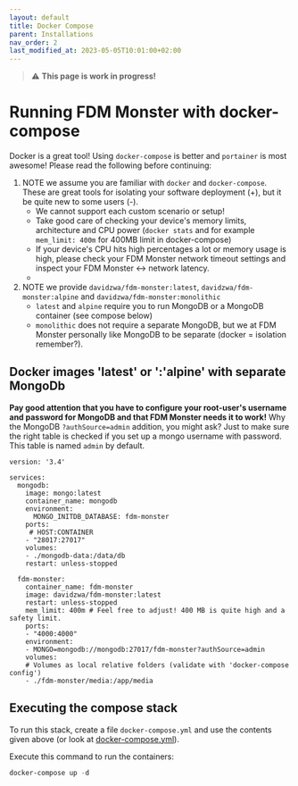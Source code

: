```yaml
---
layout: default
title: Docker Compose
parent: Installations
nav_order: 2
last_modified_at: 2023-05-05T10:01:00+02:00
---
```


> :warning: **This page is work in progress!**

# Running FDM Monster with docker-compose

Docker is a great tool! Using `docker-compose` is better and `portainer` is most awesome! Please read the following before continuing:
1) NOTE we assume you are familiar with `docker` and `docker-compose`. These are great tools for isolating your software deployment (+), but it be quite new to some users (-).
    - We cannot support each custom scenario or setup!
    - Take good care of checking your device's memory limits, architecture and CPU power (`docker stats` and for example `mem_limit: 400m` for 400MB limit in docker-compose)
    - If your device's CPU hits high percentages a lot or memory usage is high, please check your FDM Monster network timeout settings and inspect your FDM Monster <-> network latency.
    - 
2) NOTE we provide `davidzwa/fdm-monster:latest`, `davidzwa/fdm-monster:alpine` and `davidzwa/fdm-monster:monolithic`
    - `latest` and `alpine` require you to run MongoDB or a MongoDB container (see compose below)
    - `monolithic` does not require a separate MongoDB, but we at FDM Monster personally like MongoDB to be separate (docker = isolation remember?).

## Docker images 'latest' or ':'alpine' with separate MongoDb
**Pay good attention that you have to configure your root-user's username and password for MongoDB and that FDM Monster needs it to work!**
Why the MongoDB `?authSource=admin` addition, you might ask? Just to make sure the right table is checked if you set up a mongo username with password. This table is named `admin` by default.

```
version: '3.4' 

services:
  mongodb:
    image: mongo:latest
    container_name: mongodb
    environment:
      MONGO_INITDB_DATABASE: fdm-monster
    ports:
     # HOST:CONTAINER
    - "28017:27017"
    volumes:
    - ./mongodb-data:/data/db
    restart: unless-stopped

  fdm-monster:
    container_name: fdm-monster    
    image: davidzwa/fdm-monster:latest
    restart: unless-stopped
    mem_limit: 400m # Feel free to adjust! 400 MB is quite high and a safety limit.
    ports:
    - "4000:4000"
    environment:
    - MONGO=mongodb://mongodb:27017/fdm-monster?authSource=admin
    volumes:
    # Volumes as local relative folders (validate with 'docker-compose config')
    - ./fdm-monster/media:/app/media
```

## Executing the compose stack
To run this stack, create a file `docker-compose.yml` and use the contents given above (or look at [docker-compose.yml](../../docker-compose.yml)).

Execute this command to run the containers:
```powershell
docker-compose up -d
```
